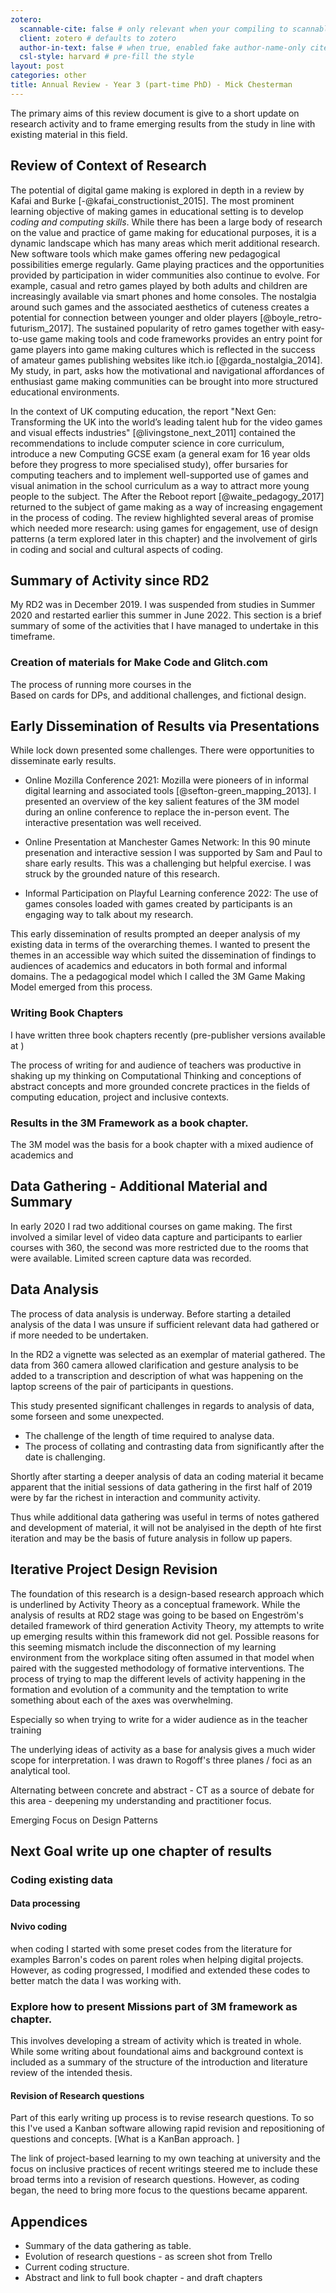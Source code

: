 ```yaml
---
zotero:
  scannable-cite: false # only relevant when your compiling to scannable-cite .odt
  client: zotero # defaults to zotero
  author-in-text: false # when true, enabled fake author-name-only cites by replacing it with the text of the last names of the authors
  csl-style: harvard # pre-fill the style
layout: post
categories: other
title: Annual Review - Year 3 (part-time PhD) - Mick Chesterman
---
```


The primary aims of this review document is give to a short update on research activity and to frame emerging results from the study in line with existing material in this field.

## Review of Context of Research

The potential of digital game making is explored in depth in a review by Kafai and Burke [-@kafai_constructionist_2015]. The most prominent learning objective of making games in educational setting is to develop _coding and computing skills_. While there has been a large body of research on the value and practice of game making for educational purposes, it is a dynamic landscape which has many areas which merit additional research. New software tools which make games offering new pedagogical possibilities emerge regularly. Game playing practices and the opportunities provided by participation in wider communities also continue to evolve. For example, casual and retro games played by both adults and children are increasingly available via smart phones and home consoles. The nostalgia around such games and the associated aesthetics of cuteness creates a potential for connection between younger and older players [@boyle_retro-futurism_2017]. The sustained popularity of retro games together with easy-to-use game making tools and code frameworks provides an entry point for game players into game making cultures which is reflected in the success of amateur games publishing websites like itch.io [@garda_nostalgia_2014]. My study, in part, asks how the motivational and navigational affordances of enthusiast game making communities can be brought into more structured educational environments.   

In the context of UK computing education, the report "Next Gen: Transforming the UK into the world’s leading talent hub for the video games and visual effects industries" [@livingstone_next_2011] contained the recommendations to include computer science in core curriculum, introduce a new Computing GCSE exam (a general exam for 16 year olds before they progress to more specialised study), offer bursaries for computing teachers and to implement well-supported use of games and visual animation in the school curriculum as a way to attract more young people to the subject. The After the Reboot report [@waite_pedagogy_2017] returned to the subject of game making as a way of increasing engagement in the process of coding. The review highlighted several areas of promise which needed more research: using games for engagement, use of design patterns (a term explored later in this chapter) and the involvement of girls in coding and social and cultural aspects of coding.

## Summary of Activity since RD2

My RD2 was in December 2019. I was suspended from studies in Summer 2020 and restarted earlier this summer in June 2022. This section is a brief summary of some of the activities that I have managed to undertake in this timeframe.

### Creation of materials for Make Code and Glitch.com

The process of running more courses in the  
Based on cards for DPs, and additional challenges, and fictional design.


## Early Dissemination of Results via Presentations

While lock down presented some challenges. There were opportunities to disseminate early results.

- Online Mozilla Conference 2021: Mozilla were pioneers of in informal digital learning and associated tools [@sefton-green_mapping_2013]. I presented an overview of the key salient features of the 3M model during an online conference to replace the in-person event. The interactive presentation was well received.

-  Online Presentation at Manchester Games Network: In this 90 minute presenation and interactive session I was supported by Sam and Paul to share early results. This was a challenging but helpful exercise. I was struck by the grounded nature of this research.

- Informal Participation on Playful Learning conference 2022: The use of games consoles loaded with games created by participants is an engaging way to talk about my research.

This early dissemination of results prompted an deeper analysis of my existing data in terms of the overarching themes. I wanted to present the themes in an accessible way which suited the dissemination of findings to audiences of academics and educators in both formal and informal domains. The a pedagogical model which I called the 3M Game Making Model emerged from this process.



### Writing Book Chapters

I have written three book chapters recently (pre-publisher versions available at  )

The process of writing for and audience of teachers was productive in shaking up my thinking on Computational Thinking and conceptions of abstract concepts and more grounded concrete practices in the fields of computing education, project and inclusive contexts.

### Results in the 3M Framework as a book chapter.

The 3M model was the basis for a book chapter with a mixed audience of academics and

## Data Gathering - Additional Material and Summary

In early 2020 I rad two additional courses on game making. The first involved a similar level of video data capture and participants to earlier courses with 360, the second was more restricted due to the rooms that were available. Limited screen capture data was recorded.

## Data Analysis

The process of data analysis is underway. Before starting a detailed analysis of the data I was unsure if sufficient relevant data had gathered or if more needed to be undertaken.

In the RD2 a vignette was selected as an exemplar of material gathered. The data from 360 camera allowed clarification and gesture analysis to be added to a transcription and description of what was happening on the laptop screens of the pair of participants in questions.

This study presented significant challenges in regards to analysis of data, some forseen and some unexpected.

- The challenge of the length of time required to analyse data.  
- The process of collating and contrasting data from significantly after the date is challenging.

Shortly after starting a deeper analysis of data an coding material it became apparent that the initial sessions of data gathering in the first half of 2019 were by far the richest in interaction and community activity.

Thus while additional data gathering was useful in terms of notes gathered and development of material, it will not be analyised in the depth of hte first iteration and may be the basis of future analysis in follow up papers.

## Iterative Project Design Revision

The foundation of this research is a design-based research approach which is underlined by Activity Theory as a conceptual framework. While the analysis of results at RD2 stage was going to be based on Engeström's detailed framework of third generation Activity Theory, my attempts to write up emerging results within this framework did not gel. Possible reasons for this seeming mismatch include the disconnection of my learning environment from the workplace siting often assumed in that model when paired with the suggested methodology of formative interventions. The process of trying to map the different levels of activity happening in the formation and evolution of a community and the temptation to write something about each of the axes was overwhelming.

Especially so when trying to write for a wider audience as in the teacher training

The underlying ideas of activity as a base for analysis gives a much wider scope for interpretation. I was drawn to  Rogoff's three planes / foci  as an analytical tool.


Alternating between concrete and abstract - CT as a source of debate for this area - deepening my understanding and practitioner focus.

Emerging Focus on Design Patterns
## Next Goal write up one chapter of results

### Coding existing data

#### Data processing

#### Nvivo coding

when coding I started with some preset codes from the literature for examples Barron's codes on parent roles when helping digital projects. However, as coding progressed, I modified and extended these codes to better match the data I was working with.

### Explore how to present Missions part of 3M framework as chapter.

This involves developing a stream of activity which is treated in whole. While some writing about foundational aims and background context is included as a summary of the structure of the introduction and literature review of the intended thesis.

#### Revision of Research questions

Part of this early writing up process is to revise research questions. To so this I've used a Kanban software allowing rapid revision and repositioning of questions and concepts. [What is a KanBan approach. ]

The link of project-based learning to my own teaching at university and the focus on inclusive practices of recent writings steered me to include these broad terms into a revision of research questions. However, as coding began, the need to bring more focus to the questions became apparent.


## Appendices

- Summary of the data gathering as table.
- Evolution of research questions - as screen shot from Trello
- Current coding structure.
- Abstract and link to full book chapter - and draft chapters
